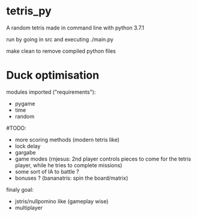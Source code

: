 # tetris_py
A random tetris made in command line with python 3.7.1

run by going in src and executing ./main.py

make clean to remove compiled python files

# __Duck optimisation__

modules imported ("requirements"):
- pygame
- time
- random

#TODO:
- more scoring methods (modern tetris like)
- lock delay
- gargabe
- game modes (rnjesus: 2nd player controls pieces to come for the tetris player, while he tries to complete missions)
- some sort of IA to battle ?
- bonuses ? (bananatris: spin the board/matrix)

finaly goal:
- jstris/nullpomino like (gameplay wise)
- multiplayer
